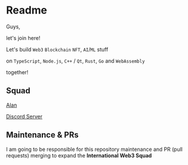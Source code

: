 # Readme

Guys,

let's join here!

Let's build `Web3` `Blockchain` `NFT`, `AI`/`ML` stuff 

on `TypeScript`, `Node.js`, `C++` / `Qt`,  `Rust`, `Go` and `WebAssembly` 

together!

## Squad

[Alan](./profiles/alan.md)

[Discord Server](https://discord.gg/4FS64t9zdT)


## Maintenance & PRs

I am going to be responsible for this repository maintenance and PR (pull requests) merging to expand the **International Web3 Squad**
